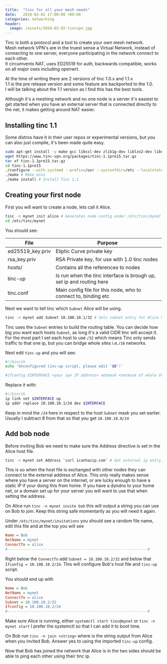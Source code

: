 ```yaml
---
title:  "tinc for all your mesh needs"
date:   2018-02-02 17:00:00 +00:00
categories: networking
header:
  image: /assets/2018-02-02-tincvpn.jpg
---
```

Tinc is both a protocol and a tool to create your own mesh network.  
Mesh network VPN's are in the truest sense a Virtual Network, instead of connecting to one server, everyone participating in the network connect to each other.  
It circumvents NAT, uses ED25519 for auth, backwards compatible, works on all major oses including openwrt.  

At the time of writing there are 2 versions of tinc 1.0.x and 1.1.x  
1.1 is the pre release version and some feature are backported to the 1.0.  
I will be talking about the 1.1 version as I find this has the best tools.


Although it's a meshing network and no one node is a server it's easiest to get started when you have an external server that is connected directly to the net, it makes getting around NAT easier.

## Installing tinc 1.1
Some distros have it in their user repos or experimental versions, but you can also just compile, it's been made quite easy.

``` bash
sudo apt-get install -y make gcc libssl-dev zlib1g-dev liblzo2-dev libncurses5-dev libreadline6-dev # Build Dependencies
wget https://www.tinc-vpn.org/packages/tinc-1.1pre15.tar.gz
tar xf tinc-1.1pre15.tar.gz
cd tinc-1.1pre15
./configure --with-systemd --prefix=/usr --sysconfdir=/etc --localstatedir=/var --sbindir=/usr/sbin --with-systemdsystemunitdir=/usr/lib/systemd/system # Default flags for most distros
./make # Make bins
./make install # Install Tinc 1.1
```

## Creating your first node
First you will want to create a node, lets call it Alice.
``` bash
tinc -n mynet init alice # Generates node config under /etc/tinc/mynet
cd /etc/tinc/mynet
```

You should see:

| File             | Purpose                                                              |
| ---------------- | -------------------------------------------------------------------- |
| ed25519_key.priv | Eliptic Curve private key                                            |
| rsa_key.priv     | RSA Private key, for use with 1.0 tinc nodes                         |
| hosts/           | Contains all the references to nodes                                 |
| tinc-up          | Is run when the tinc interface is brough up, set ip and routing here |
| tinc.conf        | Main config file for this node, who to connect to, binding etc       |


Next we want to tell tinc which `Subnet` Alice will be using.

``` bash
tinc -n mynet add Subnet 10.100.10.1/32 # Sets subnet entry for Alice host under hosts/
```

Tinc uses the `Subnet` entries to build the routing table.
You can decide how big you want each hosts `Subnet`, as long it's a valid CIDR tinc will accept it.
For the most part I set each host to use `/32` which means Tinc only sends traffic to that one ip, but you can bridge whole sites i.e.`/16` networks.

Next edit `tinc-up` and you will see:
``` bash
#!/bin/sh
echo 'Unconfigured tinc-up script, please edit '$0'!'

#ifconfig $INTERFACE <your vpn IP address> netmask <netmask of whole VPN>
```

Replace it with:
``` bash
#!/bin/sh
ip link set $INTERFACE up
ip addr replace 10.100.10.1/24 dev $INTERFACE
```
Keep in mind the `/24` here in respect to the host `Subnet` mask you set earlier. Usually I subtract 8 from that so that you get `10.100.10.0/24`

## Add bob node
Before inviting Bob we need to make sure the Address directive is set in the Alice host file.
``` bash
tinc -n mynet set Address `curl icanhazip.com` # Set external ip entry, this can also be a hostname i.e.example.com
```
This is so when the host file is exchanged with other nodes they can connect to the external address of Alice.
This only really makes sense where you have a server on the internet, or are lucky enough to have a static IP if your doing this from home.
If you have a dyndns to your home net, or a domain set up for your server you will want to use that when setting the address.

On Alice run `tinc -n mynet invite bob` this will output a string you can use on Bob to join.
Keep this string safe momentarily as you will need it again.

Under `/etc/tinc/mynet/invitations` you should see a random file name, edit this file and at the top you will see

``` ini
Name = Bob
NetName = mynet
ConnectTo = alice
#---------------------------------------------------------------#
```

Right below the `ConnectTo` add `Subnet = 10.100.10.2/32` and below that `Ifconfig = 10.100.10.2/24`.
This will configure Bob's host file and `tinc-up` script.

You should end up with
``` ini
Name = Bob
NetName = mynet
ConnectTo = alice
Subnet = 10.100.10.2/32
Ifconfig = 10.100.10.2/24
#---------------------------------------------------------------#
```

Make sure Alice is running, either `systemctl start tinc@mynet` or `tinc -n mynet start`
I prefer the systemctl so that I can add it to boot time.

On Bob run `tinc -n join <string>` where *<string>* is the string output from Alice when you invited Bob.
Answer yes to using the imported `tinc-up` config.

Now that Bob has joined the network that Alice is in the two sides should be able to ping each other using their tinc ip.

